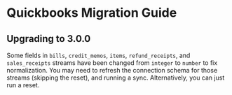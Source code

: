 # Quickbooks Migration Guide

## Upgrading to 3.0.0
Some fields in `bills`, `credit_memos`, `items`, `refund_receipts`, and `sales_receipts` streams have been changed from `integer` to `number` to fix normalization. You may need to refresh the connection schema for those streams (skipping the reset), and running a sync. Alternatively, you can just run a reset.
